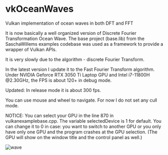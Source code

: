 # vkOceanWaves

Vulkan implementation of ocean waves in both DFT and FFT

It is now basically a well organized version of Discrete Fourier Transformation Ocean Wave. 
The base project (base.lib) from the SaschaWillems examples codebase was used as a framework to provide a wrapper of Vulkan APIs.

It is very slowly due to the algorithm - discrete Fourier Transform.

In the latest version I update it to the Fast Fourier Transform algorithm. 
Under NVIDIA Geforce RTX 3050 Ti Laptop GPU and Intel i7-11800H @2.30GHz, the FPS is about 120+ in debug mode.

Updated: In release mode it is about 300 fps.

You can use mouse and wheel to navigate. For now I do not set any cull mode.

NOTICE: 
You can select your GPU in the line 870 in vulkanexamplebase.cpp. 
The variable selectedDevice is 1 for default. 
You can change it to 0 in case:
 you want to switch to another GPU 
 or you only have only one GPU and the program crashes at the GPU selection.
 (The GPU will show on the window title and the control panel as well.)
 
![wave](https://user-images.githubusercontent.com/42757470/159940977-d4095f51-8ebb-47dd-9f47-5e612a761801.png)
